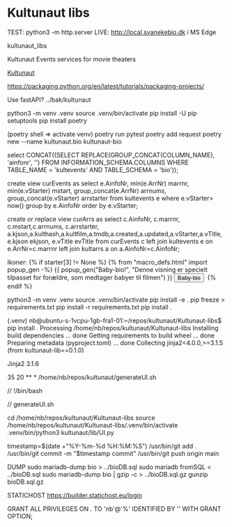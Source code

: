 # Kultunaut libs

TEST: python3 -m http.server
LIVE: http://local.svanekebio.dk i MS Edge

kultunaut_libs

Kultunaut Events services for movie theaters

[Kultunaut](https://kultunaut.dk/)

https://packaging.python.org/en/latest/tutorials/packaging-projects/

Use fastAPI? ../bak/kultunaut

python3 -m venv .venv
source .venv/bin/activate
pip install -U pip setuptools
pip install poetry

(poetry shell => activate venv)
poetry run pytest
poetry add request
poetry new --name kultunaut.bio kultunaut-bio

select CONCAT((SELECT REPLACE(GROUP_CONCAT(COLUMN_NAME), 'ainfonr', '') FROM INFORMATION_SCHEMA.COLUMNS WHERE TABLE_NAME = 'kultevents' AND TABLE_SCHEMA = 'bio'));

create view curEvents as
select e.AinfoNr, min(e.ArrNr) marrnr, min(e.vStarter) mstart, group_concat(e.ArrNr) arrnums, group_concat(e.vStarter) arrstarter from kultevents e
where e.vStarter> now()
group by e.AinfoNr
order by e.vStarter;

create or replace view curArrs as
select c.AinfoNr, c.marrnr, c.mstart,c.arrnums, c.arrstarter,
a.kjson,a.kulthash,a.kultfilm,a.tmdb,a.created,a.updated,a.vStarter,a.vTitle,
e.kjson ekjson, e.vTitle evTitle from curEvents c
left join kultevents e on e.ArrNr=c.marrnr
left join kultarrs a on a.AinfoNr=c.AinfoNr;

Ikoner:
         <!--<i class="material-icons">movie</i>-->
          {% if starter[3] != None %}
          {% from "macro_defs.html" import popup_gen -%}
          {{ popup_gen("Baby-bio!", "Denne visning er specielt tilpasset for forældre, som medtager babyer til filmen")
          }}
              </a><button onclick="document.getElementById('popup').style.display = 'block'">Baby-bio</button>&nbsp;
          {% endif %}

python3 -m venv .venv
source .venv/bin/activate
pip install -e .
pip freeze > requirements.txt
pip install -r  requirements.txt
pip install .

(.venv) nb@ubuntu-s-1vcpu-1gb-fra1-01:~/repos/kultunaut/Kultunaut-libs$    pip install .
Processing /home/nb/repos/kultunaut/Kultunaut-libs
  Installing build dependencies ... done
  Getting requirements to build wheel ... done
  Preparing metadata (pyproject.toml) ... done
Collecting jinja2<4.0.0,>=3.1.5 (from kultunaut-lib==0.1.0)

Jinja2 3.1.6

35 20 ** * /home/nb/repos/kultunaut/generateUI.sh

// !/bin/bash

// generateUI.sh

cd /home/nb/repos/kultunaut/Kultunaut-libs
source /home/nb/repos/kultunaut/Kultunaut-libs/.venv/bin/activate
.venv/bin/python3 kultunaut/lib/UI.py

timestamp=$(date +"%Y-%m-%d %H:%M:%S")
/usr/bin/git add .
/usr/bin/git commit -m "$timestamp commit"
/usr/bin/git push origin main

DUMP
sudo mariadb-dump bio > ../bioDB.sql
sudo mariadb fromSQL < ../bioDB.sql
sudo mariadb-dump bio | gzip -c > ../bioDB.sql.gz
gunzip bioDB.sql.gz

STATICHOST
https://builder.statichost.eu/login

GRANT ALL PRIVILEGES ON *.* TO 'nb'@'%' IDENTIFIED BY '' WITH GRANT OPTION;
